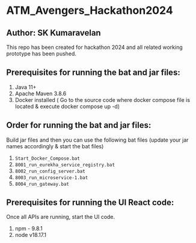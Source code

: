 # ATM_Avengers_Hackathon2024
## Author: SK Kumaravelan ##
This repo has been created for hackathon 2024 and all related working prototype has been pushed.

## Prerequisites for running the bat and jar files:

1. Java 11+
2. Apache Maven 3.8.6
3. Docker installed ( Go to the source code where docker compose file is located & execute docker compose up -d)

## Order for running the bat and jar files:
Build jar files and then you can use the following bat files (update your jar names accordingly & start the bat files)

1. `Start_Docker_Compose.bat`
2. `8001_run_eurekha_service_registry.bat`
3. `8002_run_config_server.bat`
4. `8003_run_microservice-1.bat`
5. `8004_run_gateway.bat`

## Prerequisites for running the UI React code:
Once all APIs are running, start the UI code.
1. npm - 9.8.1
2. node v18.17.1
